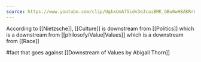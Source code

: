 ```yaml
---
source: https://www.youtube.com/clip/UgkxUmA75idv3eJcaiBMK_GBw0wH8AKRrUco
---
```

According to [[Nietzsche]], [[Culture]] is downstream from [[Politics]] which is a downstream from [[philosofy/Value|Values]] which is a downstream from [[Race]] 

#fact that goes against [[Downstream of Values by Abigail Thorn]]